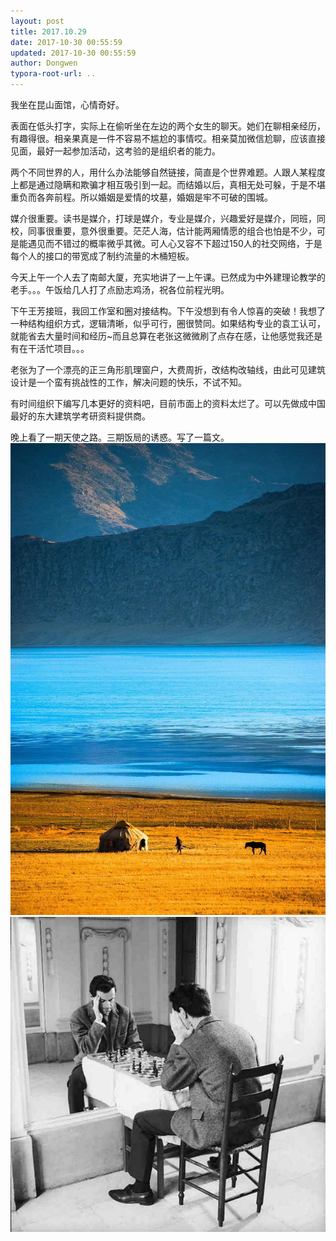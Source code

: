 ```yaml
---
layout: post
title: 2017.10.29
date: 2017-10-30 00:55:59
updated: 2017-10-30 00:55:59
author: Dongwen
typora-root-url: ..
---
```




我坐在昆山面馆，心情奇好。

表面在低头打字，实际上在偷听坐在左边的两个女生的聊天。她们在聊相亲经历，有趣得很。相亲果真是一件不容易不尴尬的事情哎。相亲莫加微信尬聊，应该直接见面，最好一起参加活动，这考验的是组织者的能力。

两个不同世界的人，用什么办法能够自然链接，简直是个世界难题。人跟人某程度上都是通过隐瞒和欺骗才相互吸引到一起。而结婚以后，真相无处可躲，于是不堪重负而各奔前程。所以婚姻是爱情的坟墓，婚姻是牢不可破的围城。

媒介很重要。读书是媒介，打球是媒介，专业是媒介，兴趣爱好是媒介，同班，同校，同事很重要，意外很重要。茫茫人海，估计能两厢情愿的组合也怕是不少，可是能遇见而不错过的概率微乎其微。可人心又容不下超过150人的社交网络，于是每个人的接口的带宽成了制约流量的木桶短板。

今天上午一个人去了南邮大厦，充实地讲了一上午课。已然成为中外建理论教学的老手。。。午饭给几人打了点励志鸡汤，祝各位前程光明。

下午王芳接班，我回工作室和圈对接结构。下午没想到有令人惊喜的突破！我想了一种结构组织方式，逻辑清晰，似乎可行，圈很赞同。如果结构专业的袁工认可，就能省去大量时间和经历~而且总算在老张这微微刷了点存在感，让他感觉我还是有在干活忙项目。。。

老张为了一个漂亮的正三角形肌理窗户，大费周折，改结构改轴线，由此可见建筑设计是一个蛮有挑战性的工作，解决问题的快乐，不试不知。

有时间组织下编写几本更好的资料吧，目前市面上的资料太烂了。可以先做成中国最好的东大建筑学考研资料提供商。

晚上看了一期天使之路。三期饭局的诱惑。写了一篇文。  ![](/img/in-post/x46293892.jpg)
![](/img/in-post/x46293893.jpg)
